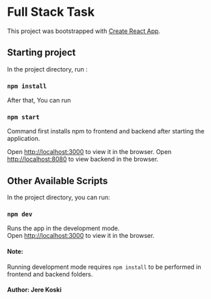 # Full Stack Task

This project was bootstrapped with [Create React App](https://github.com/facebook/create-react-app).

## Starting project

In the project directory, run :
### `npm install`
After that, You can run 
### `npm start`
Command first installs npm to frontend and backend after starting the application.

Open [http://localhost:3000](http://localhost:3000) to view it in the browser.
Open [http://localhost:8080](http://localhost:8080) to view backend in the browser.


## Other Available Scripts

In the project directory, you can run:

### `npm dev`

Runs the app in the development mode.\
Open [http://localhost:3000](http://localhost:3000) to view it in the browser.

#### Note:
Running development mode requires `npm install` to be performed in frontend and backend folders.


#### Author: Jere Koski
